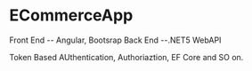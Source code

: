 # ECommerceApp

Front End -- Angular, Bootsrap
Back End --.NET5 WebAPI

Token Based AUthentication, Authoriaztion, EF Core and SO on.